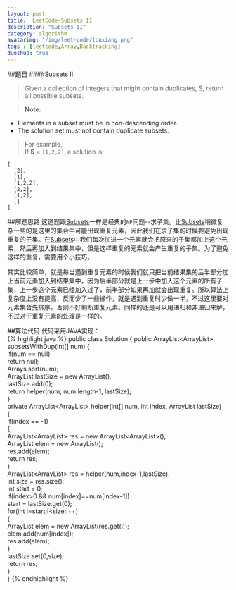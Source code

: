 ```yaml
---
layout: post
title:  LeetCode-Subsets II
description: "Subsets II"
category: algorithm
avatarimg: "/img/leet-code/touxiang.png"
tags : [leetcode,Array,Backtracking]
duoshuo: true
---
```

##题目
####Subsets II
>Given a collection of integers that might contain duplicates, S, return all possible subsets.

>**Note**:
>    
+ Elements in a subset must be in non-descending order.    
+ The solution set must not contain duplicate subsets.  
 
>For example,    
>If **S** = `[1,2,2]`, a solution is:
>
	[
	  [2],
	  [1],
	  [1,2,2],
	  [2,2],
	  [1,2],
	  []
	]

<!-- more -->
	
##解题思路
这道题跟[Subsets][1]一样是经典的`NP`问题--求子集。比[Subsets][1]稍微复杂一些的是这里的集合中可能出现重复元素，因此我们在求子集的时候要避免出现重复的子集。在[Subsets][1]中我们每次加进一个元素就会把原来的子集都加上这个元素，然后再加入到结果集中，但是这样重复的元素就会产生重复的子集。为了避免这样的重复，需要用个小技巧。

其实比较简单，就是每当遇到重复元素的时候我们就只把当前结果集的后半部分加上当前元素加入到结果集中，因为后半部分就是上一步中加入这个元素的所有子集，上一步这个元素已经加入过了，前半部分如果再加就会出现重复。所以算法上复杂度上没有提高，反而少了一些操作，就是遇到重复时少做一半，不过这里要对元素集合先排序，否则不好判断重复元素。同样的还是可以用递归和非递归来解，不过对于重复元素的处理是一样的。

##算法代码
代码采用JAVA实现：     
{% highlight java %}
public class Solution {
   public ArrayList<ArrayList<Integer>> subsetsWithDup(int[] num) {  
        if(num == null)  
            return null;  
        Arrays.sort(num);  
        ArrayList<Integer> lastSize = new ArrayList<Integer>();  
        lastSize.add(0);  
        return helper(num, num.length-1, lastSize);  
    }  
    private ArrayList<ArrayList<Integer>> helper(int[] num, int index, ArrayList<Integer> lastSize)  
    {  
        if(index == -1)  
        {  
            ArrayList<ArrayList<Integer>> res = new ArrayList<ArrayList<Integer>>();  
            ArrayList<Integer> elem = new ArrayList<Integer>();  
            res.add(elem);  
            return res;  
        }  
        ArrayList<ArrayList<Integer>> res = helper(num,index-1,lastSize);  
        int size = res.size();  
        int start = 0;  
        if(index>0 && num[index]==num[index-1])  
            start = lastSize.get(0);  
        for(int i=start;i<size;i++)  
        {  
            ArrayList<Integer> elem = new ArrayList<Integer>(res.get(i));  
            elem.add(num[index]);  
            res.add(elem);  
        }  
        lastSize.set(0,size);  
        return res;  
    }  
}
{% endhighlight %}

[1]:http://pisxw.com/algorithm/Subsets.html




